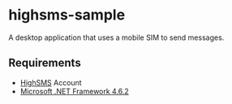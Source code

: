 # highsms-sample
A desktop application that uses a mobile SIM to send messages.

## Requirements

* [HighSMS](https://console.highsms.app) Account
* [Microsoft .NET Framework 4.6.2](https://www.microsoft.com/en-in/download/details.aspx?id=42642)
